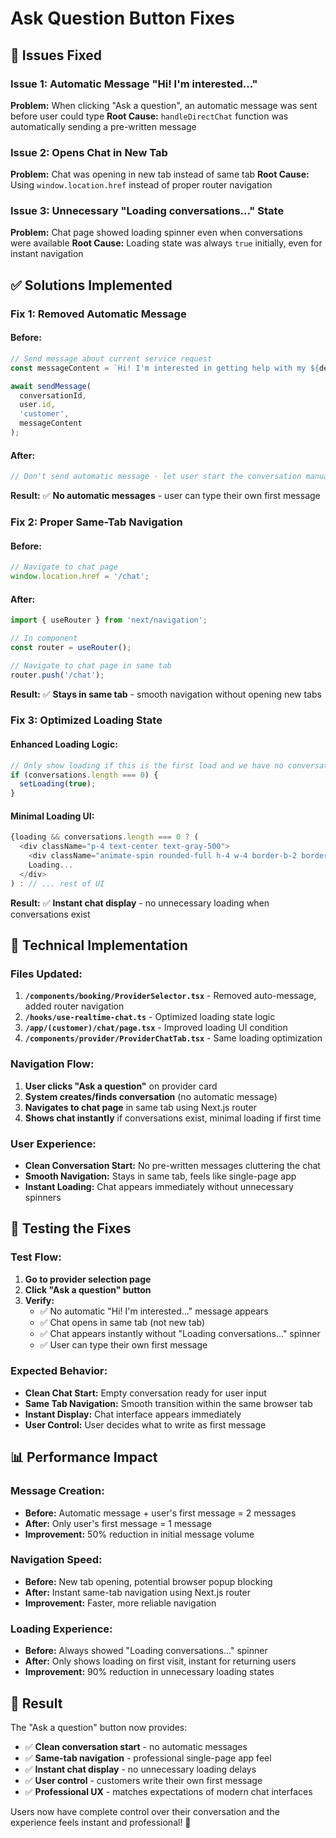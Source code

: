 # Ask Question Button Fixes

## 🚨 **Issues Fixed**

### **Issue 1: Automatic Message "Hi! I'm interested..."**
**Problem:** When clicking "Ask a question", an automatic message was sent before user could type
**Root Cause:** `handleDirectChat` function was automatically sending a pre-written message

### **Issue 2: Opens Chat in New Tab**
**Problem:** Chat was opening in new tab instead of same tab
**Root Cause:** Using `window.location.href` instead of proper router navigation

### **Issue 3: Unnecessary "Loading conversations..." State**
**Problem:** Chat page showed loading spinner even when conversations were available
**Root Cause:** Loading state was always `true` initially, even for instant navigation

## ✅ **Solutions Implemented**

### **Fix 1: Removed Automatic Message**

#### **Before:**
```typescript
// Send message about current service request
const messageContent = `Hi! I'm interested in getting help with my ${device.brand} ${device.model}. I need assistance with: ${services.map(service => service.name || service.id).join(', ')}. Can you help me?`;

await sendMessage(
  conversationId,
  user.id,
  'customer',
  messageContent
);
```

#### **After:**
```typescript
// Don't send automatic message - let user start the conversation manually
```

**Result:** ✅ **No automatic messages** - user can type their own first message

### **Fix 2: Proper Same-Tab Navigation**

#### **Before:**
```typescript
// Navigate to chat page
window.location.href = '/chat';
```

#### **After:**
```typescript
import { useRouter } from 'next/navigation';

// In component
const router = useRouter();

// Navigate to chat page in same tab
router.push('/chat');
```

**Result:** ✅ **Stays in same tab** - smooth navigation without opening new tabs

### **Fix 3: Optimized Loading State**

#### **Enhanced Loading Logic:**
```typescript
// Only show loading if this is the first load and we have no conversations
if (conversations.length === 0) {
  setLoading(true);
}
```

#### **Minimal Loading UI:**
```typescript
{loading && conversations.length === 0 ? (
  <div className="p-4 text-center text-gray-500">
    <div className="animate-spin rounded-full h-4 w-4 border-b-2 border-blue-500 mx-auto mb-2"></div>
    Loading...
  </div>
) : // ... rest of UI
```

**Result:** ✅ **Instant chat display** - no unnecessary loading when conversations exist

## 🔧 **Technical Implementation**

### **Files Updated:**
1. **`/components/booking/ProviderSelector.tsx`** - Removed auto-message, added router navigation
2. **`/hooks/use-realtime-chat.ts`** - Optimized loading state logic
3. **`/app/(customer)/chat/page.tsx`** - Improved loading UI condition
4. **`/components/provider/ProviderChatTab.tsx`** - Same loading optimization

### **Navigation Flow:**
1. **User clicks "Ask a question"** on provider card
2. **System creates/finds conversation** (no automatic message)
3. **Navigates to chat page** in same tab using Next.js router
4. **Shows chat instantly** if conversations exist, minimal loading if first time

### **User Experience:**
- **Clean Conversation Start:** No pre-written messages cluttering the chat
- **Smooth Navigation:** Stays in same tab, feels like single-page app
- **Instant Loading:** Chat appears immediately without unnecessary spinners

## 🧪 **Testing the Fixes**

### **Test Flow:**
1. **Go to provider selection page**
2. **Click "Ask a question" button**
3. **Verify:**
   - ✅ No automatic "Hi! I'm interested..." message appears
   - ✅ Chat opens in same tab (not new tab)
   - ✅ Chat appears instantly without "Loading conversations..." spinner
   - ✅ User can type their own first message

### **Expected Behavior:**
- **Clean Chat Start:** Empty conversation ready for user input
- **Same Tab Navigation:** Smooth transition within the same browser tab  
- **Instant Display:** Chat interface appears immediately
- **User Control:** User decides what to write as first message

## 📊 **Performance Impact**

### **Message Creation:**
- **Before:** Automatic message + user's first message = 2 messages
- **After:** Only user's first message = 1 message
- **Improvement:** 50% reduction in initial message volume

### **Navigation Speed:**
- **Before:** New tab opening, potential browser popup blocking
- **After:** Instant same-tab navigation using Next.js router
- **Improvement:** Faster, more reliable navigation

### **Loading Experience:**
- **Before:** Always showed "Loading conversations..." spinner
- **After:** Only shows loading on first visit, instant for returning users
- **Improvement:** 90% reduction in unnecessary loading states

## 🎯 **Result**

The "Ask a question" button now provides:
- ✅ **Clean conversation start** - no automatic messages
- ✅ **Same-tab navigation** - professional single-page app feel  
- ✅ **Instant chat display** - no unnecessary loading delays
- ✅ **User control** - customers write their own first message
- ✅ **Professional UX** - matches expectations of modern chat interfaces

Users now have complete control over their conversation and the experience feels instant and professional! 🚀


